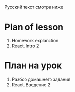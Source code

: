 Русский текст смотри ниже

# Plan of lesson <br/>
1. Homework explanation <br/>
2. React. Intro 2  <br/>


# План на урок <br/>
1. Разбор домашнего задания  <br/>
2. React. Введение 2  <br/>
